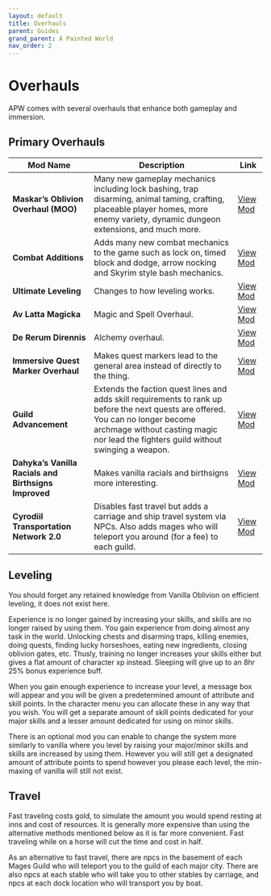```yaml
---
layout: default
title: Overhauls
parent: Guides
grand_parent: A Painted World
nav_order: 2
---
```

# Overhauls
APW comes with several overhauls that enhance both gameplay and immersion.
## Primary Overhauls

| Mod Name | Description | Link |
|---|---|---|
| **Maskar’s Oblivion Overhaul (MOO)** | Many new gameplay mechanics including lock bashing, trap disarming, animal taming, crafting, placeable player homes, more enemy variety, dynamic dungeon extensions, and much more. | [View Mod](https://www.nexusmods.com/oblivion/mods/42780) |
| **Combat Additions** | Adds many new combat mechanics to the game such as lock on, timed block and dodge, arrow nocking and Skyrim style bash mechanics. | [View Mod](https://www.nexusmods.com/oblivion/mods/49939) |
| **Ultimate Leveling** | Changes to how leveling works. | [View Mod](https://www.nexusmods.com/oblivion/mods/49134) |
| **Av Latta Magicka** | Magic and Spell Overhaul. | [View Mod](https://www.nexusmods.com/oblivion/mods/49096) |
| **De Rerum Dirennis** | Alchemy overhaul. | [View Mod](https://www.nexusmods.com/oblivion/mods/53020) |
| **Immersive Quest Marker Overhaul** | Makes quest markers lead to the general area instead of directly to the thing. | [View Mod](https://www.nexusmods.com/oblivion/mods/54007) |
| **Guild Advancement** | Extends the faction quest lines and adds skill requirements to rank up before the next quests are offered. You can no longer become archmage without casting magic nor lead the fighters guild without swinging a weapon. | [View Mod](https://www.nexusmods.com/oblivion/mods/42870) |
| **Dahyka’s Vanilla Racials and Birthsigns Improved** | Makes vanilla racials and birthsigns more interesting. | [View Mod](https://www.nexusmods.com/oblivion/mods/47639) |
| **Cyrodiil Transportation Network 2.0** | Disables fast travel but adds a carriage and ship travel system via NPCs. Also adds mages who will teleport you around (for a fee) to each guild. | [View Mod](https://www.nexusmods.com/oblivion/mods/47657) |

## Leveling

You should forget any retained knowledge from Vanilla Oblivion on efficient leveling, it does not exist here.

Experience is no longer gained by increasing your skills, and skills are no longer raised by using them. You gain experience from doing almost any task in the world. Unlocking chests and disarming traps, killing enemies, doing quests, finding lucky horseshoes, eating new ingredients, closing oblivion gates, etc. Thusly, training no longer increases your skills either but gives a flat amount of character xp instead. Sleeping will give up to an 8hr 25% bonus experience buff.

When you gain enough experience to increase your level, a message box will appear and you will be given a predetermined amount of attribute and skill points. In the character menu you can allocate these in any way that you wish. You will get a separate amount of skill points dedicated for your major skills and a lesser amount dedicated for using on minor skills.

There is an optional mod you can enable to change the system more similarly to vanilla where you level by raising your major/minor skills and skills are increased by using them. However you will still get a designated amount of attribute points to spend however you please each level, the min-maxing of vanilla will still not exist.

## Travel

Fast traveling costs gold, to simulate the amount you would spend resting at inns and cost of resources. It is generally more expensive than using the alternative methods mentioned below as it is far more convenient. Fast traveling while on a horse will cut the time and cost in half.

As an alternative to fast travel, there are npcs in the basement of each Mages Guild who will teleport you to the guild of each major city. There are also npcs at each stable who will take you to other stables by carriage, and npcs at each dock location who will transport you by boat.
